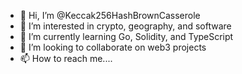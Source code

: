 - 👋 Hi, I’m @Keccak256HashBrownCasserole
- 👀 I’m interested in crypto, geography, and software
- 🌱 I’m currently learning Go, Solidity, and TypeScript
- 💞️ I’m looking to collaborate on web3 projects
- 📫 How to reach me....

<!---
Keccak256HashBrownCasserole/Keccak256HashBrownCasserole is a ✨ special ✨ repository because its `README.md` (this file) appears on your GitHub profile.
You can click the Preview link to take a look at your changes.
--->
